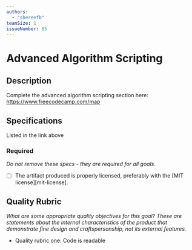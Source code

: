 ```yaml
---
authors:
  - "shereefb"
teamSize: 1
issueNumber: 85
---
```


# Advanced Algorithm Scripting

## Description

Complete the advanced algorithm scripting section here:
https://www.freecodecamp.com/map
## Specifications

Listed in the link above
### Required

_Do not remove these specs - they are required for all goals_.
- [ ] The artifact produced is properly licensed, preferably with the [MIT license][mit-license].
## Quality Rubric

_What are some appropriate quality objectives for this goal? These are statements about the internal characteristics of the product that demonstrate fine design and craftspersonship, not its external features._
- Quality rubric one: Code is readable
